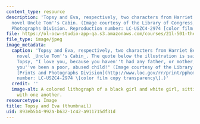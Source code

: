 ```yaml
---
content_type: resource
description: 'Topsy and Eva, respectively, two characters from Harriet Beecher Stowe''s
  novel Uncle Tom''s Cabin. (Image courtesy of the Library of Congress, Prints and
  Photographs Division. Reproduction number: LC-USZC4-2974 [color film copy transparency].)'
file: https://ol-ocw-studio-app-qa.s3.amazonaws.com/courses/21l-501-the-american-novel-fall-2006/893eb5b4992ab6321c42a911715df31d_21l-501f06-th.jpg
file_type: image/jpeg
image_metadata:
  caption: 'Topsy and Eva, respectively, two characters from Harriet Beecher Stowe''s
    novel _Uncle Tom''s Cabin_. The quote below the illustration is said by Eva to
    Topsy, "I love you, because you haven''t had any father, or mother, or friends;-because
    you''ve been a poor, abused child!" (Image courtesy of the Library of Congress,
    [Prints and Photographs Division](http://www.loc.gov/rr/print/pphome.html). Reproduction
    number: LC-USZC4-2974 \[color film copy transparency\].)'
  credit: ''
  image-alt: A colored lithograph of a black girl and white girl, sitting affectionately
    with one another.
resourcetype: Image
title: Topsy and Eva (thumbnail)
uid: 893eb5b4-992a-b632-1c42-a911715df31d
---
```


